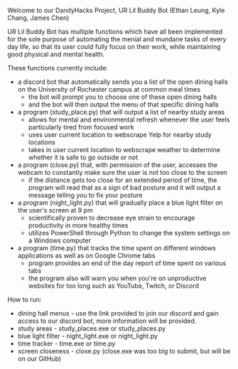 Welcome to our DandyHacks Project, UR Lil Buddy Bot (Ethan Leung, Kyle Chang, James Chen)

UR Lil Buddy Bot has multiple functions which have all been implemented for the sole purpose of automating the menial and mundane tasks of every day life, so that its user could fully focus on their work, while maintaining good physical and mental health.

These functions currently include:
- a discord bot that automatically sends you a list of the open dining halls on the University of Rochester campus at common meal times
	- the bot will prompt you to choose one of these open dining halls
	- and the bot will then output the menu of that specific dining halls
- a program (study_place.py) that will output a list of nearby study areas
	- allows for mental and environmental refresh whenever the user feels particularly tired from focused work
	- uses user current location to webscrape Yelp for nearby study locations
	- takes in user current location to webscrape weather to determine whether it is safe to go outside or not
- a program (close.py) that, with permission of the user, accesses the webcam to constantly make sure the user is not too close to the screen
	- if the distance gets too close for an extended period of time, the program will read that as a sign of bad posture and it will output a message telling you to fix your posture
- a program (night_light.py) that will gradually place a blue light filter on the user's screen at 9 pm
	- scientifically proven to decrease eye strain to encourage productivity in more healthy times
	- utilizes PowerShell through Python to change the system settings on a Windows computer
- a program (time.py) that tracks the time spent on different windows applications as well as on Google Chrome tabs
	- program provides an end of the day report of time spent on various tabs
	- the program also will warn you when you're on unproductive websites for too long such as YouTube, Twitch, or Discord

How to run:
- dining hall menus - use the link provided to join our discord and gain access to our discord bot, more information will be provided.
- study areas - study_places.exe or study_places.py
- blue light filter - night_light.exe or night_light.py
- time tracker - time.exe or time.py
- screen closeness - close.py (close.exe was too big to submit, but will be on our GitHub)
